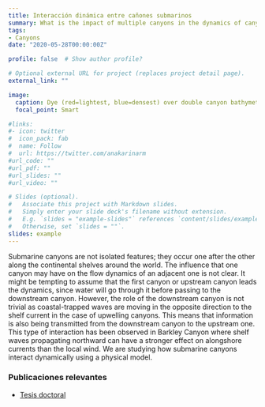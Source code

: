 ```yaml
---
title: Interacción dinámica entre cañones submarinos 
summary: What is the impact of multiple canyons in the dynamics of canyon-induced upwelling?
tags:
- Canyons
date: "2020-05-28T00:00:00Z"

profile: false  # Show author profile?

# Optional external URL for project (replaces project detail page).
external_link: ""

image:
  caption: Dye (red=lightest, blue=densest) over double canyon bathymetry during upwelling conditions - Geophysical Fluid Dynamics Lab at UBC.
  focal_point: Smart

#links:
#- icon: twitter
#  icon_pack: fab
#  name: Follow
#  url: https://twitter.com/anakarinarm
#url_code: ""
#url_pdf: ""
#url_slides: ""
#url_video: ""

# Slides (optional).
#   Associate this project with Markdown slides.
#   Simply enter your slide deck's filename without extension.
#   E.g. `slides = "example-slides"` references `content/slides/example-slides.md`.
#   Otherwise, set `slides = ""`.
slides: example
---
```


Submarine canyons are not isolated features; they occur one after the other along the continental shelves around the world. The influence that one canyon may have on the flow dynamics of an adjacent one is not clear. It might be tempting to assume that the first canyon or upstream canyon leads the dynamics, since water will go through it before passing to the downstream canyon. However, the role of the downstream canyon is not trivial as coastal-trapped waves are moving in the opposite direction to the shelf current in the case of upwelling canyons. This means that information is also being transmitted from the downstream canyon to the upstream one. This type of interaction has been observed in Barkley Canyon where shelf waves propagating northward can have a stronger effect on alongshore currents than the local wind. We are studying how submarine canyons interact dynamically using a physical model.

### Publicaciones relevantes

* [Tesis doctoral](https://open.library.ubc.ca/cIRcle/collections/ubctheses/24/items/1.0388506)
